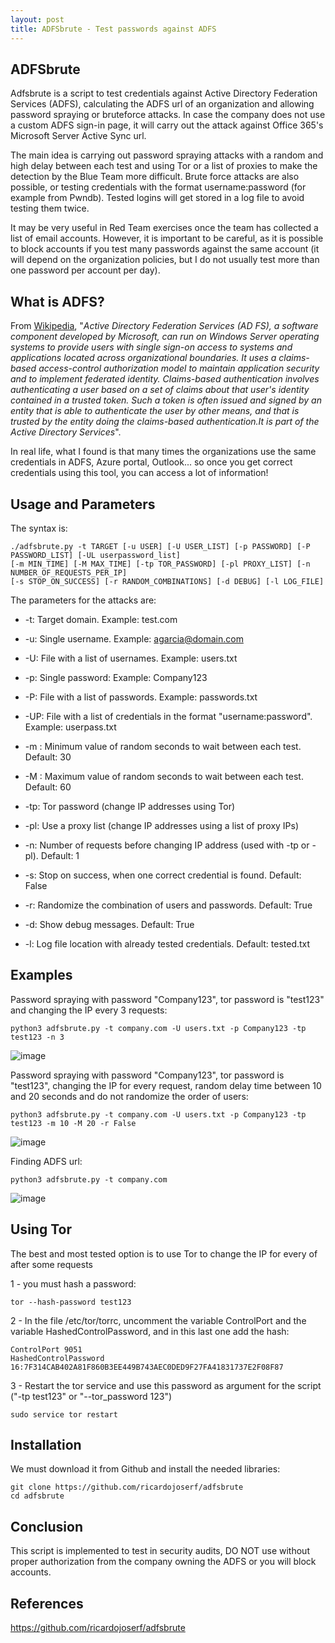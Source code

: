 ```yaml
---
layout: post
title: ADFSbrute - Test passwords against ADFS 
---
```


## ADFSbrute

Adfsbrute is a script to test credentials against Active Directory Federation Services (ADFS), calculating the ADFS url of an organization and allowing password spraying or bruteforce attacks. In case the company does not use a custom ADFS sign-in page, it will carry out the attack against Office 365's Microsoft Server Active Sync url.

The main idea is carrying out password spraying attacks with a random and high delay between each test and using Tor or a list of proxies to make the detection by the Blue Team more difficult. Brute force attacks are also possible, or testing credentials with the format username:password (for example from Pwndb). Tested logins will get stored in a log file to avoid testing them twice.

It may be very useful in Red Team exercises once the team has collected a list of email accounts. However, it is important to be careful, as it is possible to block accounts if you test many passwords against the same account (it will depend on the organization policies, but I do not usually test more than one password per account per day). 

## What is ADFS?

From [Wikipedia](https://en.wikipedia.org/wiki/Active_Directory_Federation_Services), "*Active Directory Federation Services (AD FS), a software component developed by Microsoft, can run on Windows Server operating systems to provide users with single sign-on access to systems and applications located across organizational boundaries. It uses a claims-based access-control authorization model to maintain application security and to implement federated identity. Claims-based authentication involves authenticating a user based on a set of claims about that user's identity contained in a trusted token. Such a token is often issued and signed by an entity that is able to authenticate the user by other means, and that is trusted by the entity doing the claims-based authentication.It is part of the Active Directory Services*".

In real life, what I found is that many times the organizations use the same credentials in ADFS, Azure portal, Outlook... so once you get correct credentials using this tool, you can access a lot of information!


## Usage and Parameters

The syntax is:

```
./adfsbrute.py -t TARGET [-u USER] [-U USER_LIST] [-p PASSWORD] [-P PASSWORD_LIST] [-UL userpassword_list]
[-m MIN_TIME] [-M MAX_TIME] [-tp TOR_PASSWORD] [-pl PROXY_LIST] [-n NUMBER_OF_REQUESTS_PER_IP]
[-s STOP_ON_SUCCESS] [-r RANDOM_COMBINATIONS] [-d DEBUG] [-l LOG_FILE]
```

The parameters for the attacks are:

* -t: Target domain. Example: test.com

* -u: Single username. Example: agarcia@domain.com

* -U: File with a list of usernames. Example: users.txt

* -p: Single password: Example: Company123

* -P: File with a list of passwords. Example: passwords.txt

* -UP: File with a list of credentials in the format "username:password". Example: userpass.txt

* -m : Minimum value of random seconds to wait between each test. Default: 30

* -M : Maximum value of random seconds to wait between each test. Default: 60

* -tp: Tor password (change IP addresses using Tor)

* -pl: Use a proxy list (change IP addresses using a list of proxy IPs)

* -n: Number of requests before changing IP address (used with -tp or -pl). Default: 1

* -s: Stop on success, when one correct credential is found. Default: False

* -r: Randomize the combination of users and passwords. Default: True

* -d: Show debug messages. Default: True

* -l: Log file location with already tested credentials. Default: tested.txt


## Examples

Password spraying with password "Company123", tor password is "test123" and changing the IP every 3 requests:

```
python3 adfsbrute.py -t company.com -U users.txt -p Company123 -tp test123 -n 3
```

![image](https://raw.githubusercontent.com/ricardojoserf/adfsbrute/main/images/image1.png)


Password spraying with password "Company123", tor password is "test123", changing the IP for every request, random delay time between 10 and 20 seconds and do not randomize the order of users:

```
python3 adfsbrute.py -t company.com -U users.txt -p Company123 -tp test123 -m 10 -M 20 -r False
```

![image](https://raw.githubusercontent.com/ricardojoserf/adfsbrute/main/images/image2.png)


Finding ADFS url:

```
python3 adfsbrute.py -t company.com
```

![image](https://raw.githubusercontent.com/ricardojoserf/adfsbrute/main/images/image3.png)


## Using Tor

The best and most tested option is to use Tor to change the IP for every of after some requests

1 -  you must hash a password:

```
tor --hash-password test123
```

2 - In the file /etc/tor/torrc, uncomment the variable ControlPort and the variable HashedControlPassword, and in this last one add the hash:

```
ControlPort 9051
HashedControlPassword 16:7F314CAB402A81F860B3EE449B743AEC0DED9F27FA41831737E2F08F87
```

3 - Restart the tor service and use this password as argument for the script ("-tp test123" or "--tor_password 123")

```
sudo service tor restart
```


## Installation

We must download it from Github and install the needed libraries:

```
git clone https://github.com/ricardojoserf/adfsbrute
cd adfsbrute
```

## Conclusion

This script is implemented to test in security audits, 
DO NOT use without proper authorization from the company owning the ADFS or you will block accounts.

## References

https://github.com/ricardojoserf/adfsbrute